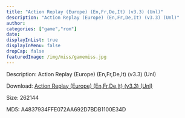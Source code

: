 ```yaml
---
title: "Action Replay (Europe) (En,Fr,De,It) (v3.3) (Unl)"
description: "Action Replay (Europe) (En,Fr,De,It) (v3.3) (Unl)"
author: 
categories: ["game","rom"]
date: 
displayInList: true
displayInMenu: false
dropCap: false
featuredImage: /img/miss/gamemiss.jpg
---
```


Description: Action Replay (Europe) (En,Fr,De,It) (v3.3) (Unl)

Download: <a style="text-decoration:underline;" href="https://mega.nz/#!WaIUEQ4I!dmZ3vJbeP7OBn4WL3WBkCGWN39dryoBsc5NvQ-YeTD4" target = "_blank" rel = "nofollow" > Action Replay (Europe) (En,Fr,De,It) (v3.3) (Unl)</a>

Size: 262144

MD5: A4837934FFE072AA692D7BDB1100E34D

